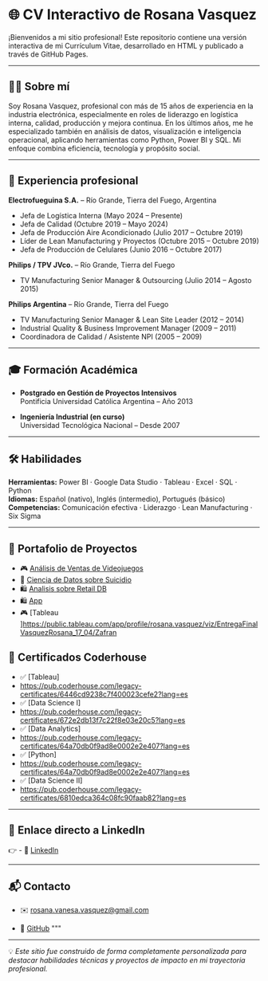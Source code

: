 # 🌐 CV Interactivo de Rosana Vasquez

¡Bienvenidos a mi sitio profesional! Este repositorio contiene una versión interactiva de mi Currículum Vitae, desarrollado en HTML y publicado a través de GitHub Pages.

---

## 👩‍💼 Sobre mí

Soy Rosana Vasquez, profesional con más de 15 años de experiencia en la industria electrónica, especialmente en roles de liderazgo en logística interna, calidad, producción y mejora continua. En los últimos años, me he especializado también en análisis de datos, visualización e inteligencia operacional, aplicando herramientas como Python, Power BI y SQL. Mi enfoque combina eficiencia, tecnología y propósito social.

---

## 💼 Experiencia profesional

**Electrofueguina S.A.** – Río Grande, Tierra del Fuego, Argentina  
- Jefa de Logística Interna (Mayo 2024 – Presente)  
- Jefa de Calidad (Octubre 2019 – Mayo 2024)  
- Jefa de Producción Aire Acondicionado (Julio 2017 – Octubre 2019)  
- Líder de Lean Manufacturing y Proyectos (Octubre 2015 – Octubre 2019)  
- Jefa de Producción de Celulares (Junio 2016 – Octubre 2017)  

**Philips / TPV JVco.** – Río Grande, Tierra del Fuego  
- TV Manufacturing Senior Manager & Outsourcing (Julio 2014 – Agosto 2015)  

**Philips Argentina** – Río Grande, Tierra del Fuego  
- TV Manufacturing Senior Manager & Lean Site Leader (2012 – 2014)  
- Industrial Quality & Business Improvement Manager (2009 – 2011)  
- Coordinadora de Calidad / Asistente NPI (2005 – 2009)

---

## 🎓 Formación Académica

- **Postgrado en Gestión de Proyectos Intensivos**  
  Pontificia Universidad Católica Argentina – Año 2013

- **Ingeniería Industrial (en curso)**  
  Universidad Tecnológica Nacional – Desde 2007

---

## 🛠️ Habilidades

**Herramientas:** Power BI · Google Data Studio · Tableau · Excel · SQL · Python  
**Idiomas:** Español (nativo), Inglés (intermedio), Portugués (básico)  
**Competencias:** Comunicación efectiva · Liderazgo · Lean Manufacturing · Six Sigma

---

## 📂 Portafolio de Proyectos

- 🎮 [Análisis de Ventas de Videojuegos](https://github.com/rosanavanesavasquez/VideoGamesSales)
- 🧠 [Ciencia de Datos sobre Suicidio](https://github.com/rosanavanesavasquez/Suicide_rates_Overview)
- 🛍️  [Analisis sobre Retail DB ](https://github.com/rosanavanesavasquez/Retail_DS)
- 🛍️ [App ](https://github.com/rosanavanesavasquez/TaskMaster)
- 🎮 [Tableau ]https://public.tableau.com/app/profile/rosana.vasquez/viz/EntregaFinalVasquezRosana_17_04/Zafran

## 📑 Certificados Coderhouse

- ✅ [Tableau]
- https://pub.coderhouse.com/legacy-certificates/6446cd9238c7f400023cefe2?lang=es
- ✅ [Data Science I]
- https://pub.coderhouse.com/legacy-certificates/672e2db13f7c22f8e03e20c5?lang=es
- ✅ [Data Analytics]
- https://pub.coderhouse.com/legacy-certificates/64a70db0f9ad8e0002e2e407?lang=es
- ✅ [Python]
- https://pub.coderhouse.com/legacy-certificates/64a70db0f9ad8e0002e2e407?lang=es
- ✅ [Data Science II]
- https://pub.coderhouse.com/legacy-certificates/6810edca364c08fc90faab82?lang=es


---

## 🌟 Enlace directo a LinkedIn 

👉 - 🔗 [LinkedIn](https://https://www.linkedin.com/in/rosana-vanesa-v%C3%A1squez-4a56b940/)  

---

## 📬 Contacto

- ✉️ rosana.vanesa.vasquez@gmail.com  

- 🐙 [GitHub](https://github.com/rosanavanesavasquez)
"""


---

💡 *Este sitio fue construido de forma completamente personalizada para destacar habilidades técnicas y proyectos de impacto en mi trayectoria profesional.*
